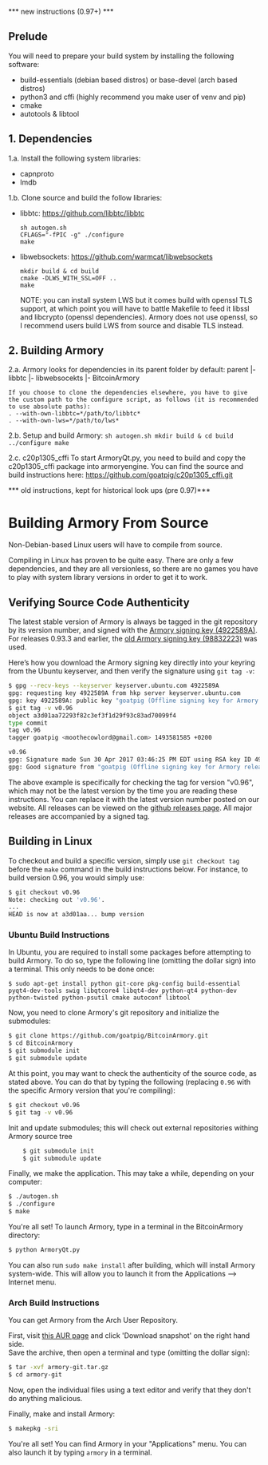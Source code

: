*** new instructions (0.97+) ***

## Prelude

You will need to prepare your build system by installing the following software:
- build-essentials (debian based distros) or base-devel (arch based distros)
- python3 and cffi (highly recommend you make user of venv and pip)
- cmake
- autotools & libtool

## 1. Dependencies

1.a. Install the following system libraries:
- capnproto
- lmdb

1.b. Clone source and build the follow libraries:
- libbtc: https://github.com/libbtc/libbtc
    ```
    sh autogen.sh
    CFLAGS="-fPIC -g" ./configure
    make
    ```

- libwebsockets: https://github.com/warmcat/libwebsockets
    ```
    mkdir build & cd build
    cmake -DLWS_WITH_SSL=OFF ..
    make
    ```

    NOTE: you can install system LWS but it comes build with openssl TLS support, at which point you will have to battle Makefile to feed it libssl and libcrypto (openssl dependencies). Armory does not use openssl, so I recommend users build LWS from source and disable TLS instead.

## 2. Building Armory

2.a. Armory looks for dependencies in its parent folder by default:
    parent
        |- libbtc
        |- libwebsocekts
        |- BitcoinArmory

    If you choose to clone the dependencies elsewhere, you have to give the custom path to the configure script, as follows (it is recommended to use absolute paths):
    . --with-own-libbtc=*/path/to/libbtc*
    . --with-own-lws=*/path/to/lws*

2.b. Setup and build Armory:
    ```
    sh autogen.sh
    mkdir build & cd build
    ../configure
    make
    ```

2.c. c20p1305_cffi
    To start ArmoryQt.py, you need to build and copy the c20p1305_cffi package into armoryengine.
    You can find the source and build instructions here: https://github.com/goatpig/c20p1305_cffi.git


*** old instructions, kept for historical look ups (pre 0.97)***

# Building Armory From Source

Non-Debian-based Linux users will have to compile from source.

Compiling in Linux has proven to be quite easy. There are only a few dependencies, and they are all versionless, so there are no games you have to play with system library versions in order to get it to work.

## Verifying Source Code Authenticity

The latest stable version of Armory is always be tagged in the git repository by its version number, and signed with the [Armory signing key (4922589A)](http://keyserver.ubuntu.com/pks/lookup?search=goatpig). For releases 0.93.3 and earlier, the [old Armory signing key (98832223)](http://keyserver.ubuntu.com/pks/lookup?search=Alan+Reiner) was used.

Here’s how you download the Armory signing key directly into your keyring from the Ubuntu keyserver, and then verify the signature using `git tag -v`:

~~~ bash
$ gpg --recv-keys --keyserver keyserver.ubuntu.com 4922589A
gpg: requesting key 4922589A from hkp server keyserver.ubuntu.com
gpg: key 4922589A: public key "goatpig (Offline signing key for Armory releases) <moothecowlord@gmail.com>" imported
$ git tag -v v0.96
object a3d01aa72293f82c3ef3f1d29f93c83ad70099f4
type commit
tag v0.96
tagger goatpig <moothecowlord@gmail.com> 1493581585 +0200

v0.96
gpg: Signature made Sun 30 Apr 2017 03:46:25 PM EDT using RSA key ID 4922589A
gpg: Good signature from "goatpig (Offline signing key for Armory releases) <moothecowlord@gmail.com>"
~~~


The above example is specifically for checking the tag for version "v0.96", which may not be the latest version by the time you are reading these instructions.  You can replace it with the latest version number posted on our website. All releases can be viewed on the [github releases page](https://github.com/goatpig/BitcoinArmory/releases). All major releases are accompanied by a signed tag.

## Building in Linux

To checkout and build a specific version, simply use `git checkout tag` before the `make` command in the build instructions below. For instance, to build version 0.96, you would simply use:

~~~ bash
$ git checkout v0.96
Note: checking out 'v0.96'.
...
HEAD is now at a3d01aa... bump version
~~~

### Ubuntu Build Instructions

In Ubuntu, you are required to install some packages before attempting to build Armory. To do so, type the following line (omitting the dollar sign) into a terminal. This only needs to be done once:

    $ sudo apt-get install python git-core pkg-config build-essential pyqt4-dev-tools swig libqtcore4 libqt4-dev python-qt4 python-dev python-twisted python-psutil cmake autoconf libtool

Now, you need to clone Armory's git repository and initialize the submodules:

~~~bash
$ git clone https://github.com/goatpig/BitcoinArmory.git
$ cd BitcoinArmory
$ git submodule init
$ git submodule update
~~~

At this point, you may want to check the authenticity of the source code, as stated above. You can do that by typing the following (replacing `0.96` with the specific Armory version that you're compiling):

~~~bash
$ git checkout v0.96
$ git tag -v v0.96
~~~

Init and update submodules; this will check out external repositories withing Armory source tree

~~~bash
    $ git submodule init
    $ git submodule update
~~~

Finally, we make the application. This may take a while, depending on your computer:

~~~bash
$ ./autogen.sh
$ ./configure
$ make
~~~

You're all set! To launch Armory, type in a terminal in the BitcoinArmory directory:

~~~bash
$ python ArmoryQt.py
~~~

You can also run `sudo make install` after building, which will install Armory system-wide. This will allow you to launch it from the Applications –> Internet menu.


### Arch Build Instructions

You can get Armory from the Arch User Repository.

First, visit [this AUR page](https://aur.archlinux.org/packages/armory-git/) and click 'Download snapshot' on the right hand side.  
Save the archive, then open a terminal and type (omitting the dollar sign):

~~~bash
$ tar -xvf armory-git.tar.gz
$ cd armory-git
~~~

Now, open the individual files using a text editor and verify that they don't do anything malicious.

Finally, make and install Armory:

~~~bash
$ makepkg -sri
~~~

You're all set! You can find Armory in your "Applications" menu. You can also launch it by typing `armory` in a terminal.
